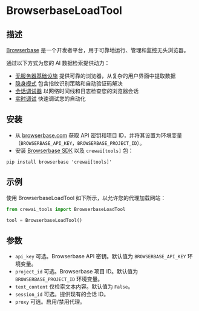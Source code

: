 # BrowserbaseLoadTool

## 描述

[Browserbase](https://browserbase.com) 是一个开发者平台，用于可靠地运行、管理和监控无头浏览器。

通过以下方式为您的 AI 数据检索提供动力：
 - [无服务器基础设施](https://docs.browserbase.com/under-the-hood) 提供可靠的浏览器，从复杂的用户界面中提取数据
 - [隐身模式](https://docs.browserbase.com/features/stealth-mode) 包含指纹识别策略和自动验证码解决
 - [会话调试器](https://docs.browserbase.com/features/sessions) 以网络时间线和日志检查您的浏览器会话
 - [实时调试](https://docs.browserbase.com/guides/session-debug-connection/browser-remote-control) 快速调试您的自动化

## 安装

- 从 [browserbase.com](https://browserbase.com) 获取 API 密钥和项目 ID，并将其设置为环境变量（`BROWSERBASE_API_KEY`，`BROWSERBASE_PROJECT_ID`）。
- 安装 [Browserbase SDK](http://github.com/browserbase/python-sdk) 以及 `crewai[tools]` 包：

```
pip install browserbase 'crewai[tools]'
```

## 示例

使用 BrowserbaseLoadTool 如下所示，以允许您的代理加载网站：

```python
from crewai_tools import BrowserbaseLoadTool

tool = BrowserbaseLoadTool()
```

## 参数

- `api_key` 可选。Browserbase API 密钥。默认值为 `BROWSERBASE_API_KEY` 环境变量。
- `project_id` 可选。Browserbase 项目 ID。默认值为 `BROWSERBASE_PROJECT_ID` 环境变量。
- `text_content` 仅检索文本内容。默认值为 `False`。
- `session_id` 可选。提供现有的会话 ID。
- `proxy` 可选。启用/禁用代理。